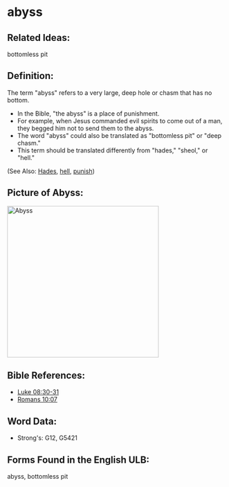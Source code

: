 # abyss

## Related Ideas:

bottomless pit

## Definition:

The term "abyss" refers to a very large, deep hole or chasm that has no bottom.

* In the Bible, "the abyss" is a place of punishment.
* For example, when Jesus commanded evil spirits to come out of a man, they begged him not to send them to the abyss.
* The word "abyss" could also be translated as "bottomless pit" or "deep chasm."
* This term should be translated differently from "hades," "sheol," or "hell."

(See Also: [Hades](../kt/hades.md), [hell](../kt/hell.md), [punish](../other/punish.md))

## Picture of Abyss:
<a href="https://content.bibletranslationtools.org/WycliffeAssociates/en_tw/raw/branch/master/PNGs/a/Abyss_line.png"><img src="https://content.bibletranslationtools.org/WycliffeAssociates/en_tw/raw/branch/master/PNGs/a/Abyss_line.png" alt="Abyss" width="350"></a>

## Bible References:

* [Luke 08:30-31](rc://en/tn/help/luk/08/30)
* [Romans 10:07](rc://en/tn/help/rom/10/07)

## Word Data:

* Strong's: G12, G5421

## Forms Found in the English ULB:

abyss, bottomless pit


